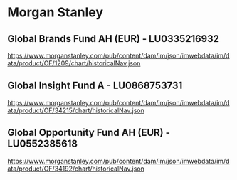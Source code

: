 # Morgan Stanley

## Global Brands Fund AH (EUR) - LU0335216932

https://www.morganstanley.com/pub/content/dam/im/json/imwebdata/im/data/product/OF/1209/chart/historicalNav.json

## Global Insight Fund A - LU0868753731

https://www.morganstanley.com/pub/content/dam/im/json/imwebdata/im/data/product/OF/34215/chart/historicalNav.json

## Global Opportunity Fund AH (EUR) - LU0552385618

https://www.morganstanley.com/pub/content/dam/im/json/imwebdata/im/data/product/OF/34192/chart/historicalNav.json
